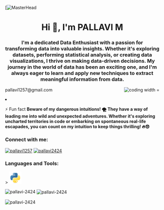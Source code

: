 [![MasterHead]("https://www.freepik.com/premium-photo/business-data-financial-figures-visualiser-graphic_19777457.htm#query=data%20analytics%20background&position=30&from_view=keyword&track=ais")
<h1 align="center">Hi 👋, I'm PALLAVI M</h1>
<h3 align="center">I'm a dedicated Data Enthusiast with a passion for transforming data into valuable insights. Whether it's exploring datasets, performing statistical analysis, or creating data visualizations, I thrive on making data-driven decisions. My journey in the world of data has been an exciting one, and I'm always eager to learn and apply new techniques to extract meaningful information from data.</h3>
<image align="right" alt="coding width ="400" src="https%3A%2F%2Fcdnl.iconscout.com%2Flottie%2Fpremium%2Fthumb%2Ffemale-developer-working-on-data-analytics-8636701-6863572.gif&tbnid=cNn1lEneL-LicM&vet=12ahUKEwjQhdmIg6yBAxUdyKACHXOeA2kQMygDegQIARBd..i&imgrefurl=https%3A%2F%2Ficonscout.com%2Flotties%2Fdata-analytics&docid=Ec4zhgkQnsm0kM&w=569&h=424&q=animated%20girl%20data%20analyst%20gif&ved=2ahUKEwjQhdmIg6yBAxUdyKACHXOeA2kQMygDegQIARBd



- 🔭 I’m currently working on **Building a data-driven growth story for potential investors for an E-Commerce startup using advance SQL techniques and various visualisation toolss**

- 🌱 I’m currently learning **Advance SQL,ML,DL**

- 💬 Ask me about **Data tools, open source projects, data analysis topics**

- 📫 How to reach me **pallavi1257@gmail.com**

- ⚡ Fun fact **Beware of my dangerous intuitions! 🌪️ They have a way of leading me into wild and unexpected adventures. Whether it's exploring uncharted territories in code or embarking on spontaneous real-life escapades, you can count on my intuition to keep things thrilling! 🔥😎**

<h3 align="left">Connect with me:</h3>
<p align="left">
<a href="https://www.hackerrank.com/pallavi1257" target="blank"><img align="center" src="https://raw.githubusercontent.com/rahuldkjain/github-profile-readme-generator/master/src/images/icons/Social/hackerrank.svg" alt="pallavi1257" height="30" width="40" /></a>
<a href="https://www.leetcode.com/pallavi2424" target="blank"><img align="center" src="https://raw.githubusercontent.com/rahuldkjain/github-profile-readme-generator/master/src/images/icons/Social/leet-code.svg" alt="pallavi2424" height="30" width="40" /></a>
</p>

<h3 align="left">Languages and Tools:</h3>
> <img src="https://raw.githubusercontent.com/devicons/devicon/master/icons/python/python-original.svg" alt="python" width="40" height="40"/> </a> </p>

<p><img align="left" src="https://github-readme-stats.vercel.app/api/top-langs?username=pallavi-2424&show_icons=true&locale=en&layout=compact" alt="pallavi-2424" /></p>

<p>&nbsp;<img align="center" src="https://github-readme-stats.vercel.app/api?username=pallavi-2424&show_icons=true&locale=en" alt="pallavi-2424" /></p>

<p><img align="center" src="https://github-readme-streak-stats.herokuapp.com/?user=pallavi-2424&" alt="pallavi-2424" /></p>

